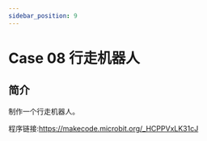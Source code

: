 ```yaml
---
sidebar_position: 9
---
```


# Case 08 行走机器人

## 简介

制作一个行走机器人。

程序链接:https://makecode.microbit.org/_HCPPVxLK31cJ
